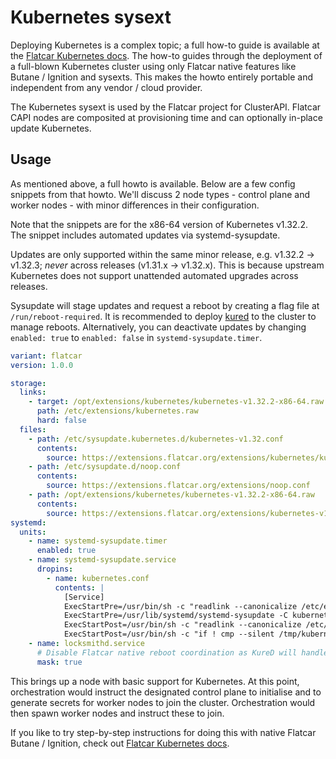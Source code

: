 # Kubernetes sysext

Deploying Kubernetes is a complex topic; a full how-to guide is available at the [Flatcar Kubernetes docs](https://www.flatcar.org/docs/latest/container-runtimes/getting-started-with-kubernetes/).
The how-to guides through the deployment of a full-blown Kubernetes cluster using only Flatcar native features like Butane / Ignition and sysexts.
This makes the howto entirely portable and independent from any vendor / cloud provider.

The Kubernetes sysext is used by the Flatcar project for ClusterAPI.
Flatcar CAPI nodes are composited at provisioning time and can optionally in-place update Kubernetes.

## Usage

As mentioned above, a full howto is available.
Below are a few config snippets from that howto.
We'll discuss 2 node types - control plane and worker nodes - with minor differences in their configuration.

Note that the snippets are for the x86-64 version of Kubernetes v1.32.2.
The snippet includes automated updates via systemd-sysupdate.

Updates are only supported within the same minor release, e.g. v1.32.2 -> v1.32.3; _never_ across releases (v1.31.x -> v1.32.x).
This is because upstream Kubernetes does not support unattended automated upgrades across releases.

Sysupdate will stage updates and request a reboot by creating a flag file at `/run/reboot-required`.
It is recommended to deploy [kured](https://kured.dev/) to the cluster to manage reboots.
Alternatively, you can deactivate updates by changing `enabled: true` to `enabled: false` in `systemd-sysupdate.timer`.

```yaml
variant: flatcar
version: 1.0.0

storage:
  links:
    - target: /opt/extensions/kubernetes/kubernetes-v1.32.2-x86-64.raw
      path: /etc/extensions/kubernetes.raw
      hard: false
  files:
    - path: /etc/sysupdate.kubernetes.d/kubernetes-v1.32.conf
      contents:
        source: https://extensions.flatcar.org/extensions/kubernetes/kubernetes-v1.32.conf
    - path: /etc/sysupdate.d/noop.conf
      contents:
        source: https://extensions.flatcar.org/extensions/noop.conf
    - path: /opt/extensions/kubernetes/kubernetes-v1.32.2-x86-64.raw
      contents:
        source: https://extensions.flatcar.org/extensions/kubernetes-v1.32.2-x86-64.raw
systemd:
  units:
    - name: systemd-sysupdate.timer
      enabled: true
    - name: systemd-sysupdate.service
      dropins:
        - name: kubernetes.conf
          contents: |
            [Service]
            ExecStartPre=/usr/bin/sh -c "readlink --canonicalize /etc/extensions/kubernetes.raw > /tmp/kubernetes"
            ExecStartPre=/usr/lib/systemd/systemd-sysupdate -C kubernetes-v1.32 update
            ExecStartPost=/usr/bin/sh -c "readlink --canonicalize /etc/extensions/kubernetes.raw > /tmp/kubernetes-new"
            ExecStartPost=/usr/bin/sh -c "if ! cmp --silent /tmp/kubernetes /tmp/kubernetes-new; then touch /run/reboot-required; fi"
    - name: locksmithd.service
      # Disable Flatcar native reboot coordination as KureD will handle OS updates, too
      mask: true
```

This brings up a node with basic support for Kubernetes.
At this point, orchestration would instruct the designated control plane to initialise and to generate secrets for worker nodes to join the cluster.
Orchestration would then spawn worker nodes and instruct these to join.

If you like to try step-by-step instructions for doing this with native Flatcar Butane / Ignition, check out
[Flatcar Kubernetes docs](https://www.flatcar.org/docs/latest/container-runtimes/getting-started-with-kubernetes/).
